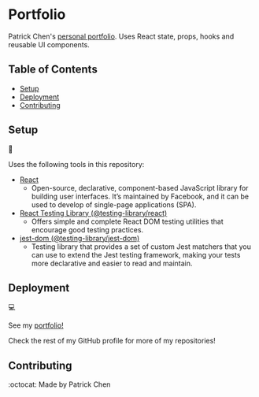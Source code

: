 # Portfolio

Patrick Chen's [personal portfolio](https://patrickchen.dev/). Uses React state, props, hooks and reusable UI components.

## Table of Contents

* [Setup](#setup)
* [Deployment](#deployment)
* [Contributing](#contributing)

## Setup
:floppy_disk:

Uses the following tools in this repository:

- [React](https://reactjs.org/)
  - Open-source, declarative, component-based JavaScript library for building user interfaces. It’s maintained by Facebook, and it can be used to develop of single-page applications (SPA).
- [React Testing Library (@testing-library/react)](https://www.npmjs.com/package/@testing-library/react)
  - Offers simple and complete React DOM testing utilities that encourage good testing practices.
- [jest-dom (@testing-library/jest-dom)](https://www.npmjs.com/package/@testing-library/jest-dom)
  - Testing library that provides a set of custom Jest matchers that you can use to extend the Jest testing framework, making your tests more declarative and easier to read and maintain.

## Deployment
:computer:

See my [portfolio!](https://patrickchen.dev/)

Check the rest of my GitHub profile for more of my repositories!


## Contributing
:octocat:
Made by Patrick Chen
